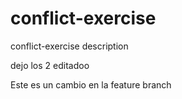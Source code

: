 # conflict-exercise
conflict-exercise description

dejo los 2
editadoo

Este es un cambio en la feature branch

